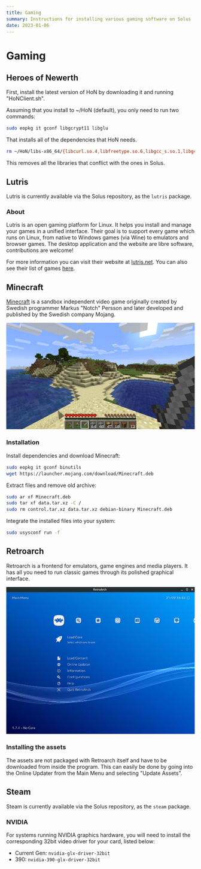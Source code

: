 ```yaml
---
title: Gaming
summary: Instructions for installing various gaming software on Solus
date: 2023-01-06
---
```


# Gaming

## Heroes of Newerth

First, install the latest version of HoN by downloading it and running "HoNClient.sh".

Assuming that you install to ~/HoN (default), you only need to run two commands:

``` bash
sudo eopkg it gconf libgcrypt11 libglu
```

That installs all of the dependencies that HoN needs.

``` bash
rm ~/HoN/libs-x86_64/{libcurl.so.4,libfreetype.so.6,libgcc_s.so.1,libgcrypt.so.11,libspeexdsp.so.1,libspeex.so.1,libstdc++.so.6,libudev.so.0}
```

This removes all the libraries that conflict with the ones in Solus.


## Lutris

Lutris is currently available via the Solus repository, as the `lutris` package.

### About

Lutris is an open gaming platform for Linux. It helps you install and manage your games in a unified interface. Their goal is to support every game which runs on Linux, from native to Windows games (via Wine) to emulators and browser games. The desktop application and the website are libre software, contributions are welcome!

For more information you can visit their website at [lutris.net](https://lutris.net). You can also see their list of games [here](https://lutris.net/games/).

## Minecraft

[Minecraft](https://minecraft.net) is a sandbox independent video game originally created by Swedish programmer Markus "Notch" Persson and later developed and published by the Swedish company Mojang.

![Minecraft Screenshot](minecraft.jpg)

### Installation

Install dependencies and download Minecraft:

``` bash
sudo eopkg it gconf binutils
wget https://launcher.mojang.com/download/Minecraft.deb
```

Extract files and remove old archive:

``` bash
sudo ar xf Minecraft.deb
sudo tar xf data.tar.xz -C /
sudo rm control.tar.xz data.tar.xz debian-binary Minecraft.deb
```

Integrate the installed files into your system:

``` bash
sudo usysconf run -f
```

## Retroarch

Retroarch is a frontend for emulators, game engines and media players. It has all you need to run classic games through its polished graphical interface.

![Retroarch Screenshot](retroarch.jpg)

### Installing the assets

The assets are not packaged with Retroarch itself and have to be downloaded from inside the program. This can easily be done by going into the Online Updater from the Main Menu and selecting "Update Assets".


## Steam

Steam is currently available via the Solus repository, as the `steam` package.

### NVIDIA

For systems running NVIDIA graphics hardware, you will need to install the corresponding 32bit video driver for your card, listed below:

- Current Gen: `nvidia-glx-driver-32bit`
- 390: `nvidia-390-glx-driver-32bit`
